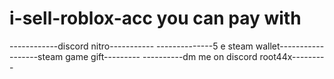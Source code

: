 # i-sell-roblox-acc you can pay with
------------discord nitro-----------
--------------5 e steam wallet-----------
-------steam game gift---------
----------dm me on discord  root44x---------
